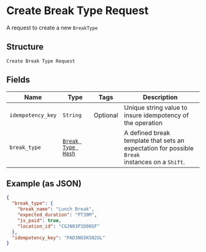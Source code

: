 
# Create Break Type Request

A request to create a new `BreakType`

## Structure

`Create Break Type Request`

## Fields

| Name | Type | Tags | Description |
|  --- | --- | --- | --- |
| `idempotency_key` | `String` | Optional | Unique string value to insure idempotency of the operation |
| `break_type` | [`Break Type Hash`](/doc/models/break-type.md) |  | A defined break template that sets an expectation for possible `Break`<br>instances on a `Shift`. |

## Example (as JSON)

```json
{
  "break_type": {
    "break_name": "Lunch Break",
    "expected_duration": "PT30M",
    "is_paid": true,
    "location_id": "CGJN03P1D08GF"
  },
  "idempotency_key": "PAD3NG5KSN2GL"
}
```

